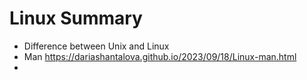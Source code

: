 # Linux Summary
* Difference between Unix and Linux 
* Man <https://dariashantalova.github.io/2023/09/18/Linux-man.html>
* 
